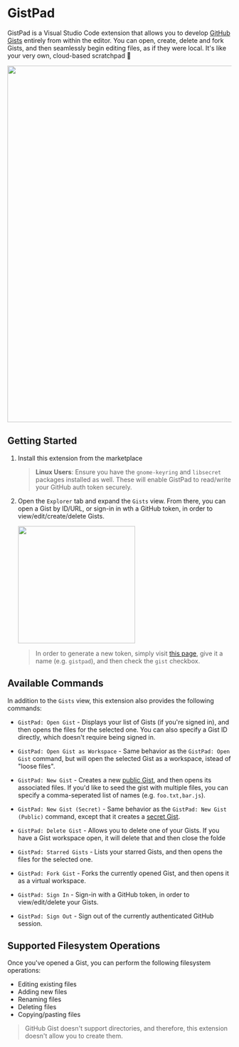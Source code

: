 # GistPad

GistPad is a Visual Studio Code extension that allows you to develop [GitHub Gists](https://gist.github.com/) entirely from within the editor. You can open, create, delete and fork Gists, and then seamlessly begin editing files, as if they were local. It's like your very own, cloud-based scratchpad 🚀

<img src="https://user-images.githubusercontent.com/116461/69490621-b6c03600-0e3f-11ea-9c52-b65bb73885b1.gif" width="800px" />

## Getting Started

1. Install this extension from the marketplace

    > **Linux Users**: Ensure you have the `gnome-keyring` and `libsecret` packages installed as well. These will enable GistPad to read/write your GitHub auth token securely.

1. Open the `Explorer` tab and expand the `Gists` view. From there, you can open a Gist by ID/URL, or sign-in in wth a GitHub token, in order to view/edit/create/delete Gists.

    <img width="263" src="https://user-images.githubusercontent.com/116461/69767270-4d3a7300-1130-11ea-9785-fc88c5dda79c.png" />

    > In order to generate a new token, simply visit [this page](https://github.com/settings/tokens/new), give it a name (e.g. `gistpad`), and then check the `gist` checkbox.

## Available Commands

In addition to the `Gists` view, this extension also provides the following commands:

* `GistPad: Open Gist` - Displays your list of Gists (if you're signed in), and then opens the files for the selected one. You can also specify a Gist ID directly, which doesn't require being signed in.

* `GistPad: Open Gist as Workspace` - Same behavior as the `GistPad: Open Gist` command, but will open the selected Gist as a workspace, istead of "loose files".

* `GistPad: New Gist` - Creates a new [public Gist](https://help.github.com/en/enterprise/2.13/user/articles/about-gists#public-gists), and then opens its associated files. If you'd like to seed the gist with multiple files, you can specify a comma-seperated list of names (e.g. `foo.txt,bar.js`).

* `GistPad: New Gist (Secret)` - Same behavior as the `GistPad: New Gist (Public)` command, except that it creates a [secret Gist](https://help.github.com/en/enterprise/2.13/user/articles/about-gists#secret-gists).

* `GistPad: Delete Gist` - Allows you to delete one of your Gists. If you have a Gist workspace open, it will delete that and then close the folde

* `GistPad: Starred Gists` - Lists your starred Gists, and then opens the files for the selected one.

* `GistPad: Fork Gist` - Forks the currently opened Gist, and then opens it as a virtual workspace.

* `GistPad: Sign In` - Sign-in with a GitHub token, in order to view/edit/delete your Gists.

* `GistPad: Sign Out` - Sign out of the currently authenticated GitHub session.

## Supported Filesystem Operations

Once you've opened a Gist, you can perform the following filesystem operations:

* Editing existing files
* Adding new files
* Renaming files
* Deleting files
* Copying/pasting files

> GitHub Gist doesn't support directories, and therefore, this extension doesn't allow you to create them.